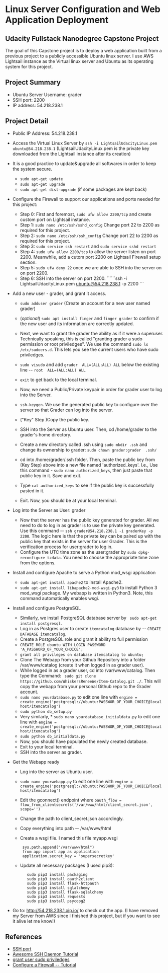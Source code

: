 # Linux Server Configuration and Web Application Deployment

## Udacity Fullstack Nanodegree Capstone Project
The goal of this Capstone project is to deploy a web application built from a previous project to a publicly accessible Ubuntu linux server. I use AWS Lightsail instance as the Virtual linux server and Ubuntu as its operating system for this project. 

## Project Summary
 * Ubuntu Server Username: grader
 * SSH port: 2200
 * IP address: 54.218.238.1
 
 
## Project Detail

* Public IP Address: 54.218.238.1
* Access the Virtual Linux Server by ```ssh -i LightsailUdacityLinux.pem ubuntu@54.218.238.1``` (LightsailUdacityLinux.pem is the private key downloaded from the Lightsail instance after its creation)
* It is a good practice to update&upgrade all softwares in order to keep the system secure. 
    * ```sudo apt-get update```
    * ```sudo apt-get upgrade```
    * ```sudo apt-get dist-upgrade``` (if some packages are kept back)
    
* Configure the Firewall to support our applications and ports needed for this project:
   * Step 0: First and foremost, ```sudo ufw allow 2200/tcp``` and create custom port on Lightsail instance.
   * Step 1: ```sudo nano /etc/ssh/sshd_config``` Change port 22 to 2200 as required for this project.
   * Step 2: ```sudo nano /etc/ssh/ssh_config``` Change port 22 to 2200 as required for this project.
   * Step 3: ```sudo service ssh restart``` and ```sudo service sshd restart```
   * Step 4: ```sudo ufw allow 2200/tcp```  to allow the server listen on port 2200. Meanwhile, add a cutom port 2200 on Lightsail Firewall setup section.
   * Step 5:  ```sudo ufw deny 22``` once we are able to SSH into the server on on port 2200.
   * Step 6: SSH into the server on port 2200. ``````ssh -i LightsailUdacityLinux.pem ubuntu@54.218.238.1 -p 2200 ```
   
 * Add a new user - grader, and grant it access.
   * ```sudo adduser grader``` (Create an account for a new user named grader)
   * (_optional_) ```sudo apt install finger``` and ```finger grader``` to confirm if the new user and its information are correctly updated.
   * Next, we want to grant the grader the ability as if it were a superuser. Technically speaking, this is called "granting grader a sudo permission or root priviledges". We use the command ```sudo ls /etc/sudoers.d```. This lets you see the current users who have sudo priviledges. 
   * ```sudo visudo``` and add ```grader  ALL=(ALL:ALL) ALL``` below the existing line -- ```root  ALL=(ALL:ALL) ALL```
   
   * ```exit``` to get back to the local terminal.
   * Now, we need a Public/Private keypair in order for grader user to log into the Server.
   * ```ssh-keygen```. We use the generated public key to configure over the server so that Grader can log into the server. 
   * ("Key" Step )Copy the public key.
   * SSH into the Server as Ubuntu user. Then, cd /home/grader to the grader's home directory.
   * Create a new directory called .ssh using ```sudo mkdir .ssh``` and change its ownership to grader: ```sudo chown grader:grader  .ssh/ ```
   * cd into /home/grader/.ssh folder. Then, paste the public key from (Key Step) above into a new file named 'authorized_keys'. I.e.,
   Use this command - ```sudo nano authorized_keys```, then just paste that public key in it. Save and exit.
   * Type ```cat authorized_keys``` to see if the public key is successfully pasted in it.
   * Exit. Now, you should be at your local terminal.
   
   
* Log into the Server as User: grader
   * Now that the server has the public key generated for grader. All we need to do to log in as grader is to use the private key generated. Use this command -- ```ssh grader@54.218.238.1 -i graderKey -p 2200```. The logic here is that the private key can be paired up with the public key that exists in the server for user Grader. This is the verification process for user:grader to log in.
   * Configure the UTC time zone as the user:grader by ```sudo dpkg-reconfigure tzdata```. You need to choose the appropriate time zone from the options.

* Install and configure Apache to serve a Python mod_wsgi application
   * ```sudo apt-get install apache2``` to install Apache2.
   * ```sudo apt-get install libapache2-mod-wsgi-py3``` to install Python 3 mod_wsgi package. My webapp is written in Python3. Note, this command automatically enables wsgi.
   

* Install and configure PostgreSQL
  * Similarly, we install PostgreSQL database server by  ``` sudo apt-get install postgresql```.
  * Log in as Postgres user to create `itemcatalog` database by -- ```CREATE DATABASE itemcatalog```.
  * Create a PostgreSQL role and grant it ability to full permission 
   * ```CREATE ROLE ubuntu WITH LOGIN PASSWORD 'A_PASSWORD_OF_YOUR_CHOICE';``` 
   * ```grant all privileges on database itemcatalog to ubuntu;```
   * Clone The Webapp from your Github Repository into a folder /var/www/catalog (create it when logged in as grader user).
   * While logged in as a grader user, cd into /var/www/catalog. Then type the Command: ``` sudo git clone https://github.com/WhiskersReneeWe/Item-Catalog.git ./```. This will copy the webapp from your personal Github repo to the Grader account.
   * ```sudo nano yourdatabase.py``` to edit one line with  ```engine = create_engine('postgresql://ubuntu:PASSWOR_OF_YOUR_CHOICE@localhost/itemcatalog')```
   * ```sudo python db_setup.py```
   * Very similarly, * ```sudo nano yourdatabase_initialdata.py``` to edit one line with  ```engine = create_engine('postgresql://ubuntu:PASSWOR_OF_YOUR_CHOICE@localhost/itemcatalog')```
   * ```sudo python db_initialdata.py```
   * Now, you should have populated the newly created database.
   * Exit to your local terminal.
   * SSH into the server as grader. 
   
   
 * Get the Webapp ready
   * Log into the server as Ubuntu user.
   * ```sudo nano yourwebapp.py``` to edit one line with  ```engine = create_engine('postgresql://ubuntu:PASSWOR_OF_YOUR_CHOICE@localhost/itemcatalog')```
   * Edit the gconnect() endpoint where 
       ```oauth_flow = flow_from_clientsecrets('/var/www/html/client_secret.json', scope='') ```
   * Change the path to client_secret.json accordingly.
   * Copy everything into path -- /var/www/html
   * Create a wsgi file. I named this file myapp.wsgi
      
      ```import sys
       sys.path.append("/var/www/html")
       from app import app as application
       application.secret_key = 'supersecretkey'
       ```
   * Update all necessary packages (I used pip3):
     ```sudo pip3 install flask 
        sudo pip3 install packaging 
        sudo pip3 install oauth2client 
        sudo pip3 install flask-httpauth
        sudo pip3 install sqlalchemy 
        sudo pip3 install flask-sqlalchemy 
        sudo pip3 install requests
        sudo pip3 install psycopg2
      ```

* Go to: http://54.218.238.1.xip.io/ to check out the app. (I have removed my Server from AWS since I finished this project, but if you want to see it alive let me know!)

  





## References

* [SSH port](https://www.unixtutorial.org/ssh-port)
* [Awesome SSH Daemon Tutorial](https://www.digitalocean.com/community/tutorials/how-to-tune-your-ssh-daemon-configuration-on-a-linux-vps)
* [grant user sudo priviledges](https://github.com/boisalai/udacity-linux-server-configuration)
* [Configure a Firewall -- Tutorial](https://www.linode.com/docs/security/firewalls/configure-firewall-with-ufw/)
